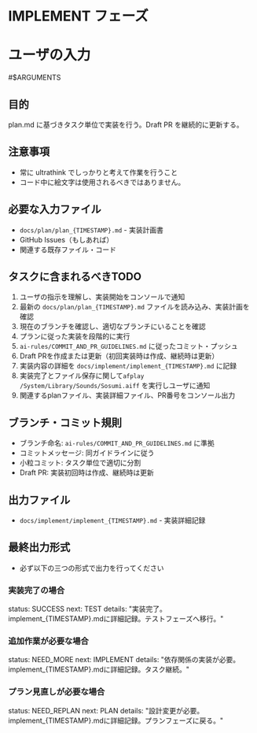 # IMPLEMENT フェーズ

# ユーザの入力
#$ARGUMENTS

## 目的
plan.md に基づきタスク単位で実装を行う。Draft PR を継続的に更新する。

## 注意事項
- 常に ultrathink でしっかりと考えて作業を行うこと
- コード中に絵文字は使用されるべきではありません。

## 必要な入力ファイル
- `docs/plan/plan_{TIMESTAMP}.md` - 実装計画書
- GitHub Issues（もしあれば）
- 関連する既存ファイル・コード

## タスクに含まれるべきTODO
1. ユーザの指示を理解し、実装開始をコンソールで通知
2. 最新の `docs/plan/plan_{TIMESTAMP}.md` ファイルを読み込み、実装計画を確認
3. 現在のブランチを確認し、適切なブランチにいることを確認
4. プランに従った実装を段階的に実行
5. `ai-rules/COMMIT_AND_PR_GUIDELINES.md` に従ったコミット・プッシュ
6. Draft PRを作成または更新（初回実装時は作成、継続時は更新）
7. 実装内容の詳細を `docs/implement/implement_{TIMESTAMP}.md` に記録
8. 実装完了とファイル保存に関して`afplay /System/Library/Sounds/Sosumi.aiff` を実行しユーザに通知
9. 関連するplanファイル、実装詳細ファイル、PR番号をコンソール出力

## ブランチ・コミット規則
- ブランチ命名: `ai-rules/COMMIT_AND_PR_GUIDELINES.md` に準拠
- コミットメッセージ: 同ガイドラインに従う
- 小粒コミット: タスク単位で適切に分割
- Draft PR: 実装初回時は作成、継続時は更新


## 出力ファイル
- `docs/implement/implement_{TIMESTAMP}.md` - 実装詳細記録

## 最終出力形式
- 必ず以下の三つの形式で出力を行ってください

### 実装完了の場合
status: SUCCESS
next: TEST
details: "実装完了。implement_{TIMESTAMP}.mdに詳細記録。テストフェーズへ移行。"

### 追加作業が必要な場合
status: NEED_MORE
next: IMPLEMENT
details: "依存関係の実装が必要。implement_{TIMESTAMP}.mdに詳細記録。タスク継続。"

### プラン見直しが必要な場合
status: NEED_REPLAN
next: PLAN
details: "設計変更が必要。implement_{TIMESTAMP}.mdに詳細記録。プランフェーズに戻る。"
